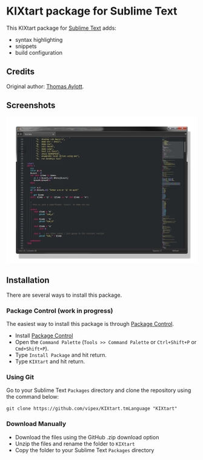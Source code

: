 # KIXtart package for Sublime Text

This KIXtart package for [Sublime Text](http://www.sublimetext.com/) adds:
- syntax highlighting
- snippets
- build configuration

## Credits
Original author: [Thomas Aylott](http://svn.textmate.org/trunk/Bundles/ASP_vb_NET.tmbundle/).

## Screenshots

![Monokai](https://raw.githubusercontent.com/vipex/KIXtart.tmLanguage/master/screenshots/monokai.png)

## Installation

There are several ways to install this package.

### Package Control (work in progress)

The easiest way to install this package is through [Package Control](http://wbond.net/sublime_packages/package_control).

* Install [Package Control](http://wbond.net/sublime_packages/package_control/installation)
* Open the `Command Palette` (`Tools >> Command Palette` or `Ctrl+Shift+P` or `Cmd+Shift+P`).
* Type `Install Package` and hit return.
* Type `KIXtart` and hit return.

### Using Git

Go to your Sublime Text `Packages` directory and clone the repository using the command below:

    git clone https://github.com/vipex/KIXtart.tmLanguage "KIXtart"

### Download Manually

* Download the files using the GitHub .zip download option
* Unzip the files and rename the folder to `KIXtart`
* Copy the folder to your Sublime Text `Packages` directory